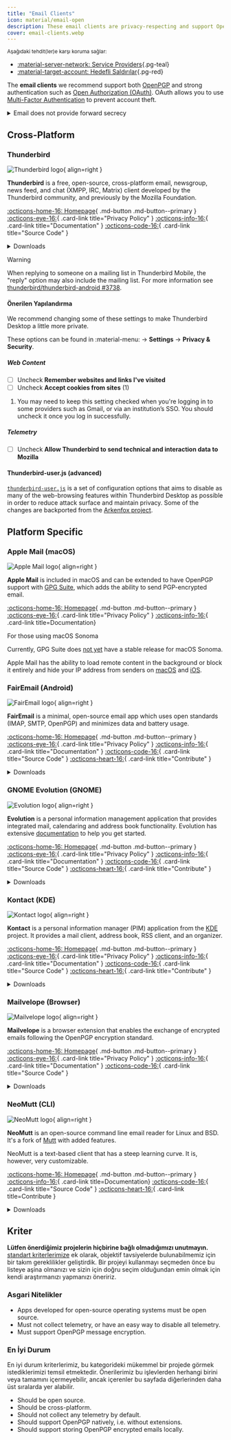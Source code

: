 ```yaml
---
title: "Email Clients"
icon: material/email-open
description: These email clients are privacy-respecting and support OpenPGP email encryption.
cover: email-clients.webp
---
```


<small>Aşağıdaki tehdit(ler)e karşı koruma sağlar:</small>

- [:material-server-network: Service Providers](basics/common-threats.md#privacy-from-service-providers ""){.pg-teal}
- [:material-target-account: Hedefli Saldırılar](basics/common-threats.md#attacks-against-specific-individuals ""){.pg-red}

The **email clients** we recommend support both [OpenPGP](encryption.md#openpgp) and strong authentication such as [Open Authorization (OAuth)](https://en.wikipedia.org/wiki/OAuth). OAuth allows you to use [Multi-Factor Authentication](basics/multi-factor-authentication.md) to prevent account theft.

<details class="warning" markdown>
<summary>Email does not provide forward secrecy</summary>

When using end-to-end encryption (E2EE) technology like OpenPGP, email will still have [some metadata](basics/email-security.md#email-metadata-overview) that is not encrypted in the header of the email.

OpenPGP also does not support [forward secrecy](https://en.wikipedia.org/wiki/Forward_secrecy), which means if either your or the recipient's private key is ever stolen, all previous messages encrypted with it will be exposed: [How do I protect my private keys?](basics/email-security.md) Consider using a medium that provides forward secrecy:

[Real-time Communication](real-time-communication.md ""){.md-button}

</details>

## Cross-Platform

### Thunderbird

<div class="admonition recommendation" markdown>

![Thunderbird logo](assets/img/email-clients/thunderbird.svg){ align=right }

**Thunderbird** is a free, open-source, cross-platform email, newsgroup, news feed, and chat (XMPP, IRC, Matrix) client developed by the Thunderbird community, and previously by the Mozilla Foundation.

[:octicons-home-16: Homepage](https://thunderbird.net){ .md-button .md-button--primary }
[:octicons-eye-16:](https://mozilla.org/privacy/thunderbird){ .card-link title="Privacy Policy" }
[:octicons-info-16:](https://support.mozilla.org/products/thunderbird){ .card-link title="Documentation" }
[:octicons-code-16:](https://hg.mozilla.org/comm-central){ .card-link title="Source Code" }

<details class="downloads" markdown>
<summary>Downloads</summary>

- [:simple-googleplay: Google Play](https://play.google.com/store/apps/details?id=net.thunderbird.android)
- [:simple-github: GitHub](https://github.com/thunderbird/thunderbird-android/releases)
- [:fontawesome-brands-windows: Windows](https://thunderbird.net)
- [:simple-apple: macOS](https://thunderbird.net)
- [:simple-linux: Linux](https://thunderbird.net)
- [:simple-flathub: Flathub](https://flathub.org/apps/details/org.mozilla.Thunderbird)

</details>

</div>

<div class="admonition warning" markdown>
<p class="admonition-title">Warning</p>

When replying to someone on a mailing list in Thunderbird Mobile, the "reply" option may also include the mailing list. For more information see [thunderbird/thunderbird-android #3738](https://github.com/thunderbird/thunderbird-android/issues/3738).

</div>

#### Önerilen Yapılandırma

<div class="annotate" markdown>

We recommend changing some of these settings to make Thunderbird Desktop a little more private.

These options can be found in :material-menu: → **Settings** → **Privacy & Security**.

##### Web Content

- [ ] Uncheck  **Remember websites and links I've visited**
- [ ] Uncheck  **Accept cookies from sites** (1)

</div>

1. You may need to keep this setting checked when you're logging in to some providers such as Gmail, or via an institution’s SSO. You should uncheck it once you log in successfully.

##### Telemetry

- [ ] Uncheck  **Allow Thunderbird to send technical and interaction data to Mozilla**

#### Thunderbird-user.js (advanced)

[`thunderbird-user.js`](https://github.com/HorlogeSkynet/thunderbird-user.js) is a set of configuration options that aims to disable as many of the web-browsing features within Thunderbird Desktop as possible in order to reduce attack surface and maintain privacy. Some of the changes are backported from the [Arkenfox project](desktop-browsers.md#arkenfox-advanced).

## Platform Specific

### Apple Mail (macOS)

<div class="admonition recommendation" markdown>

![Apple Mail logo](assets/img/email-clients/applemail.png){ align=right }

**Apple Mail** is included in macOS and can be extended to have OpenPGP support with [GPG Suite](encryption.md#gpg-suite), which adds the ability to send PGP-encrypted email.

[:octicons-home-16: Homepage](https://support.apple.com/guide/mail/welcome/mac){ .md-button .md-button--primary }
[:octicons-eye-16:](https://apple.com/legal/privacy/en-ww){ .card-link title="Privacy Policy" }
[:octicons-info-16:](https://support.apple.com/mail){ .card-link title=Documentation}

</details>

</div>

<div class="admonition info" markdown>
<p class="admonition-title">For those using macOS Sonoma</p>

Currently, GPG Suite does [not yet](https://gpgtools.com/sonoma) have a stable release for macOS Sonoma.

</div>

Apple Mail has the ability to load remote content in the background or block it entirely and hide your IP address from senders on [macOS](https://support.apple.com/guide/mail/mlhl03be2866/mac) and [iOS](https://support.apple.com/guide/iphone/iphf084865c7/ios).

### FairEmail (Android)

<div class="admonition recommendation" markdown>

![FairEmail logo](assets/img/email-clients/fairemail.svg){ align=right }

**FairEmail** is a minimal, open-source email app which uses open standards (IMAP, SMTP, OpenPGP) and minimizes data and battery usage.

[:octicons-home-16: Homepage](https://email.faircode.eu){ .md-button .md-button--primary }
[:octicons-eye-16:](https://github.com/M66B/FairEmail/blob/master/PRIVACY.md){ .card-link title="Privacy Policy" }
[:octicons-info-16:](https://github.com/M66B/FairEmail/blob/master/FAQ.md){ .card-link title="Documentation" }
[:octicons-code-16:](https://github.com/M66B/FairEmail){ .card-link title="Source Code" }
[:octicons-heart-16:](https://email.faircode.eu/donate){ .card-link title="Contribute" }

<details class="downloads" markdown>
<summary>Downloads</summary>

- [:simple-googleplay: Google Play](https://play.google.com/store/apps/details?id=eu.faircode.email)
- [:simple-github: GitHub](https://github.com/M66B/FairEmail/releases)

</details>

</div>

### GNOME Evolution (GNOME)

<div class="admonition recommendation" markdown>

![Evolution logo](assets/img/email-clients/evolution.svg){ align=right }

**Evolution** is a personal information management application that provides integrated mail, calendaring and address book functionality. Evolution has extensive [documentation](https://help.gnome.org/users/evolution/stable) to help you get started.

[:octicons-home-16: Homepage](https://wiki.gnome.org/Apps/Evolution){ .md-button .md-button--primary }
[:octicons-eye-16:](https://wiki.gnome.org/Apps/Evolution/PrivacyPolicy){ .card-link title="Privacy Policy" }
[:octicons-info-16:](https://help.gnome.org/users/evolution/stable){ .card-link title="Documentation" }
[:octicons-code-16:](https://gitlab.gnome.org/GNOME/evolution){ .card-link title="Source Code" }
[:octicons-heart-16:](https://gnome.org/donate){ .card-link title="Contribute" }

<details class="downloads" markdown>
<summary>Downloads</summary>

- [:simple-flathub: Flathub](https://flathub.org/apps/details/org.gnome.Evolution)

</details>

</div>

### Kontact (KDE)

<div class="admonition recommendation" markdown>

![Kontact logo](assets/img/email-clients/kontact.svg){ align=right }

**Kontact** is a personal information manager (PIM) application from the [KDE](https://kde.org) project. It provides a mail client, address book, RSS client, and an organizer.

[:octicons-home-16: Homepage](https://kontact.kde.org){ .md-button .md-button--primary }
[:octicons-eye-16:](https://kde.org/privacypolicy-apps){ .card-link title="Privacy Policy" }
[:octicons-info-16:](https://kontact.kde.org/users){ .card-link title="Documentation" }
[:octicons-code-16:](https://invent.kde.org/pim/kmail){ .card-link title="Source Code" }
[:octicons-heart-16:](https://kde.org/community/donations){ .card-link title="Contribute" }

<details class="downloads" markdown>
<summary>Downloads</summary>

- [:simple-linux: Linux](https://kontact.kde.org/download)
- [:simple-flathub: Flathub](https://flathub.org/apps/details/org.kde.kontact)

</details>

</div>

### Mailvelope (Browser)

<div class="admonition recommendation" markdown>

![Mailvelope logo](assets/img/email-clients/mailvelope.svg){ align=right }

**Mailvelope** is a browser extension that enables the exchange of encrypted emails following the OpenPGP encryption standard.

[:octicons-home-16: Homepage](https://mailvelope.com){ .md-button .md-button--primary }
[:octicons-eye-16:](https://mailvelope.com/privacy-policy){ .card-link title="Privacy Policy" }
[:octicons-info-16:](https://mailvelope.com/faq){ .card-link title="Documentation" }
[:octicons-code-16:](https://github.com/mailvelope/mailvelope){ .card-link title="Source Code" }

<details class="downloads" markdown>
<summary>Downloads</summary>

- [:simple-firefoxbrowser: Firefox](https://addons.mozilla.org/firefox/addon/mailvelope)
- [:simple-googlechrome: Chrome](https://chrome.google.com/webstore/detail/mailvelope/kajibbejlbohfaggdiogboambcijhkke)
- [:fontawesome-brands-edge: Edge](https://microsoftedge.microsoft.com/addons/detail/mailvelope/dgcbddhdhjppfdfjpciagmmibadmoapc)

</details>

</div>

### NeoMutt (CLI)

<div class="admonition recommendation" markdown>

![NeoMutt logo](assets/img/email-clients/mutt.svg){ align=right }

**NeoMutt** is an open-source command line email reader for Linux and BSD. It's a fork of [Mutt](https://en.wikipedia.org/wiki/Mutt_(email_client)) with added features.

NeoMutt is a text-based client that has a steep learning curve. It is, however, very customizable.

[:octicons-home-16: Homepage](https://neomutt.org){ .md-button .md-button--primary }
[:octicons-info-16:](https://neomutt.org/guide){ .card-link title=Documentation}
[:octicons-code-16:](https://github.com/neomutt/neomutt){ .card-link title="Source Code" }
[:octicons-heart-16:](https://paypal.com/paypalme/russon){ .card-link title=Contribute }

<details class="downloads" markdown>
<summary>Downloads</summary>

- [:simple-apple: macOS](https://neomutt.org/distro)
- [:simple-linux: Linux](https://neomutt.org/distro)

</details>

</div>

## Kriter

**Lütfen önerdiğimiz projelerin hiçbirine bağlı olmadığımızı unutmayın.** [standart kriterlerimize](about/criteria.md) ek olarak, objektif tavsiyelerde bulunabilmemiz için bir takım gereklilikler geliştirdik. Bir projeyi kullanmayı seçmeden önce bu listeye aşina olmanızı ve sizin için doğru seçim olduğundan emin olmak için kendi araştırmanızı yapmanızı öneririz.

### Asgari Nitelikler

- Apps developed for open-source operating systems must be open source.
- Must not collect telemetry, or have an easy way to disable all telemetry.
- Must support OpenPGP message encryption.

### En İyi Durum

En iyi durum kriterlerimiz, bu kategorideki mükemmel bir projede görmek istediklerimizi temsil etmektedir. Önerilerimiz bu işlevlerden herhangi birini veya tamamını içermeyebilir, ancak içerenler bu sayfada diğerlerinden daha üst sıralarda yer alabilir.

- Should be open source.
- Should be cross-platform.
- Should not collect any telemetry by default.
- Should support OpenPGP natively, i.e. without extensions.
- Should support storing OpenPGP encrypted emails locally.

